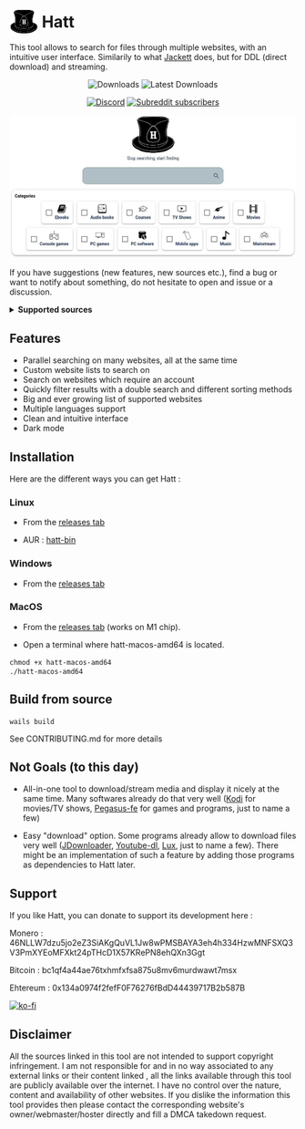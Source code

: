 # <img width="50px" style="margin-bottom:-12px;" src="./frontend/public/images/hatt-logo.png" alt="Hatt"></img> Hatt

This tool allows to search for files through multiple websites, with an intuitive user interface. Similarily to what [Jackett](https://github.com/Jackett/Jackett) does, but for DDL (direct download) and streaming.

<p align="center">
  <img src="https://img.shields.io/github/downloads/FrenchGithubUser/Hatt/total" alt="Downloads"/>
  <img src="https://img.shields.io/github/downloads-pre/FrenchGithubUser/Hatt/latest/total" alt="Latest Downloads"/>
</p>
<p align="center">
  <a href="https://discord.gg/88NbZrwmZk" target="_blank"><img alt="Discord" src="https://img.shields.io/discord/1088442023582904390?label=Discord&logo=discord"></a>
  <a href="https://www.reddit.com/r/Hatt/" target="_blank"><img alt="Subreddit subscribers" src="https://img.shields.io/reddit/subreddit-subscribers/hatt?label=Reddit&style=social"></a>
</p>

![Hatt - Home](.meta/home.jpg)

If you have suggestions (new features, new sources etc.), find a bug or want to notify about something, do not hesitate to open and issue or a discussion.

<details> <summary> <b> Supported sources </b> </summary>

 * 9anime
 * 123movies
 * androeed
 * animedao
 * animekaizoku
 * animepahe
 * animetosho
 * apkmb
 * audiobookbay
 * audiobooksbee
 * audiobookslab
 * bigaudiobooks
 * bilibili
 * comicextra
 * ddlbase
 * diakov
 * dosgamesarchive
 * edgeemu
 * emugames
 * f2movies
 * filecr
 * free-mp3-download
 * galaxyaudiobook
 * game-2u
 * gamedrive
 * getcomics
 * gload
 * gog-games
 * gogoanime
 * gomovies
 * himovies
 * hotaudiobooks
 * kayoanime
 * kupdf
 * libgenli
 * library genesis (.rs)
 * lrepack
 * magazinerack
 * mobilism
 * nesgm
 * nsw2u
 * online-courses
 * openloadmov
 * ovagames
 * pdfdrive
 * rarefilmm
 * readcomicsonline
 * repackme
 * revdl
 * romulation
 * rsload
 * sflix
 * slavart
 * softarchive
 * steamrip
 * tokybook
 * trantor
 * udemy24
 * vimm
 * wawacity
 * xoxocomics
 * yourserie
 * youtube
 * zoro

</details>

## Features

- Parallel searching on many websites, all at the same time
- Custom website lists to search on
- Search on websites which require an account
- Quickly filter results with a double search and different sorting methods
- Big and ever growing list of supported websites
- Multiple languages support
- Clean and intuitive interface
- Dark mode

## Installation

Here are the different ways you can get Hatt :

### Linux

- From the [releases tab](https://github.com/FrenchGithubUser/Hatt/releases)

- AUR : [hatt-bin](https://aur.archlinux.org/packages/hatt-bin)


### Windows

- From the [releases tab](https://github.com/FrenchGithubUser/Hatt/releases)


### MacOS

- From the [releases tab](https://github.com/FrenchGithubUser/Hatt/releases) (works on M1 chip).

- Open a terminal where hatt-macos-amd64 is located.

```
chmod +x hatt-macos-amd64
./hatt-macos-amd64
```


## Build from source

```
wails build
```

See CONTRIBUTING.md for more details

## Not Goals (to this day)

- All-in-one tool to download/stream media and display it nicely at the same time. Many softwares already do that very well ([Kodi](https://github.com/xbmc/xbmc) for movies/TV shows, [Pegasus-fe](https://github.com/mmatyas/pegasus-frontend) for games and programs, just to name a few)

- Easy "download" option. Some programs already allow to download files very well ([JDownloader](https://jdownloader.org/), [Youtube-dl](https://github.com/ytdl-org/youtube-dl), [Lux](https://github.com/iawia002/lux), just to name a few). There might be an implementation of such a feature by adding those programs as dependencies to Hatt later.

## Support

If you like Hatt, you can donate to support its development here :

Monero : 46NLLW7dzu5jo2eZ3SiAKgQuVL1Jw8wPMSBAYA3eh4h334HzwMNFSXQ3V3PmXYEoMFXkt24pTHcD1X57KRePN8ehQXn3Ggt

Bitcoin : bc1qf4a44ae76txhmfxfsa875u8mv6murdwawt7msx

Ehtereum : 0x134a0974f2fefF0F76276fBdD44439717B2b587B

[![ko-fi](https://ko-fi.com/img/githubbutton_sm.svg)](https://ko-fi.com/W7W7JUGNI)

## Disclaimer

All the sources linked in this tool are not intended to support copyright infringement. I am not responsible for and in no way associated to any external links or their content linked , all the links available through this tool are publicly available over the internet. I have no control over the nature, content and availability of other websites. If you dislike the information this tool provides then please contact the corresponding website's owner/webmaster/hoster directly and fill a DMCA takedown request.
